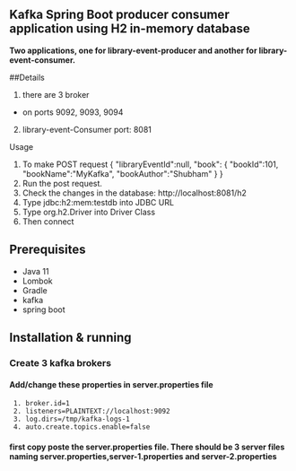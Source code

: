 ## Kafka Spring Boot producer consumer application using H2 in-memory database
**Two applications, one for library-event-producer and another for library-event-consumer.**

##Details
1. there are 3 broker 
  * on ports 9092, 9093, 9094
2. library-event-Consumer port: 8081


Usage
1. To make POST request
                {
                    "libraryEventId":null,
                    "book":
                    {
                        "bookId":101,
                        "bookName":"MyKafka",
                        "bookAuthor":"Shubham"
                    }
                }
2. Run the post request. 
3. Check the changes in the database: http://localhost:8081/h2
4. Type jdbc:h2:mem:testdb  into JDBC URL
5. Type org.h2.Driver into Driver Class
6. Then connect

## Prerequisites
* Java 11
* Lombok
* Gradle
* kafka
* spring boot

## Installation & running
### Create 3 kafka brokers
   
   #### Add/change these properties in server.properties file
     1. broker.id=1
     2. listeners=PLAINTEXT://localhost:9092
     3. log.dirs=/tmp/kafka-logs-1
     4. auto.create.topics.enable=false
  #### first copy poste the server.properties file. There should be 3 server files naming server.properties,server-1.properties and server-2.properties
